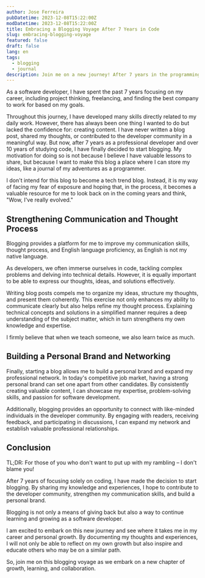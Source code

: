 ```yaml
---
author: Jose Ferreira
pubDatetime: 2023-12-08T15:22:00Z
modDatetime: 2023-12-08T15:22:00Z
title: Embracing a Blogging Voyage After 7 Years in Code
slug: embracing-blogging-voyage
featured: false
draft: false
lang: en
tags:
  - blogging
  - journal
description: Join me on a new journey! After 7 years in the programming trenches, I dicided to start a blog.
---
```


As a software developer, I have spent the past 7 years focusing on my career, including project thinking, freelancing, and finding the best company to work for based on my goals.

Throughout this journey, I have developed many skills directly related to my daily work. However, there has always been one thing I wanted to do but lacked the confidence for: creating content. I have never written a blog post, shared my thoughts, or contributed to the developer community in a meaningful way. But now, after 7 years as a professional developer and over 10 years of studying code, I have finally decided to start blogging. My motivation for doing so is not because I believe I have valuable lessons to share, but because I want to make this blog a place where I can store my ideas, like a journal of my adventures as a programmer.

I don't intend for this blog to become a tech trend blog. Instead, it is my way of facing my fear of exposure and hoping that, in the process, it becomes a valuable resource for me to look back on in the coming years and think, "Wow, I've really evolved."

## Strengthening Communication and Thought Process

Blogging provides a platform for me to improve my communication skills, thought process, and English language proficiency, as English is not my native language.

As developers, we often immerse ourselves in code, tackling complex problems and delving into technical details. However, it is equally important to be able to express our thoughts, ideas, and solutions effectively.

Writing blog posts compels me to organize my ideas, structure my thoughts, and present them coherently. This exercise not only enhances my ability to communicate clearly but also helps refine my thought process. Explaining technical concepts and solutions in a simplified manner requires a deep understanding of the subject matter, which in turn strengthens my own knowledge and expertise.

I firmly believe that when we teach someone, we also learn twice as much.

## Building a Personal Brand and Networking

Finally, starting a blog allows me to build a personal brand and expand my professional network. In today's competitive job market, having a strong personal brand can set one apart from other candidates. By consistently creating valuable content, I can showcase my expertise, problem-solving skills, and passion for software development.

Additionally, blogging provides an opportunity to connect with like-minded individuals in the developer community. By engaging with readers, receiving feedback, and participating in discussions, I can expand my network and establish valuable professional relationships.

## Conclusion

TL;DR: For those of you who don't want to put up with my rambling – I don't blame you!

After 7 years of focusing solely on coding, I have made the decision to start blogging. By sharing my knowledge and experiences, I hope to contribute to the developer community, strengthen my communication skills, and build a personal brand.

Blogging is not only a means of giving back but also a way to continue learning and growing as a software developer.

I am excited to embark on this new journey and see where it takes me in my career and personal growth. By documenting my thoughts and experiences, I will not only be able to reflect on my own growth but also inspire and educate others who may be on a similar path.

So, join me on this blogging voyage as we embark on a new chapter of growth, learning, and collaboration.
